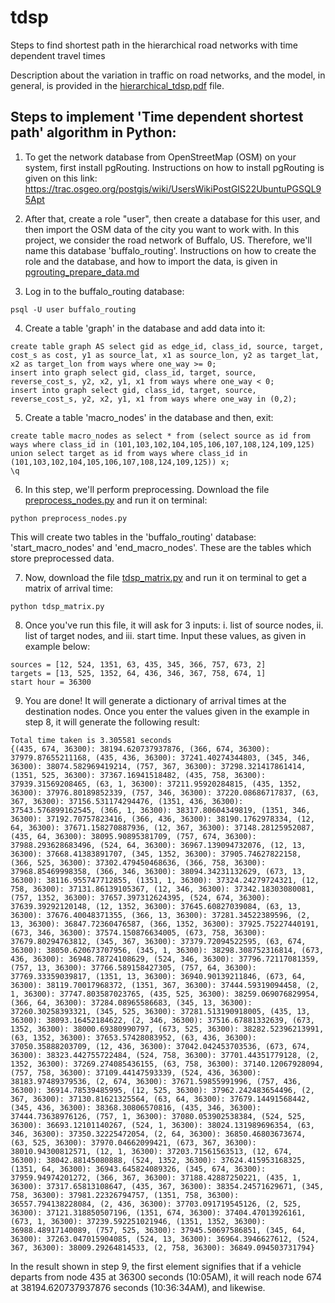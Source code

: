 # tdsp
Steps to find shortest path in the hierarchical road networks with time dependent travel times

Description about the variation in traffic on road networks, and the model, in general, is provided in the [hierarchical_tdsp.pdf](hierarchical_tdsp.pdf) file.

## Steps to implement 'Time dependent shortest path' algorithm in Python:
1) To get the network database from OpenStreetMap (OSM) on your system, first install pgRouting. Instructions on how to install pgRouting is given on this link: https://trac.osgeo.org/postgis/wiki/UsersWikiPostGIS22UbuntuPGSQL95Apt

2) After that, create a role "user", then create a database for this user, and then import the OSM data of the city you want to work with. In this project, we consider the road network of Buffalo, US. Therefore, we'll name this database 'buffalo_routing'. Instructions on how to create the role and the database, and how to import the data, is given in [pgrouting_prepare_data.md](pgrouting_prepare_data.md)

3) Log in to the buffalo_routing database:
```
psql -U user buffalo_routing
```

4) Create a table 'graph' in the database and add data into it:
```
create table graph AS select gid as edge_id, class_id, source, target, cost_s as cost, y1 as source_lat, x1 as source_lon, y2 as target_lat, x2 as target_lon from ways where one_way >= 0;
insert into graph select gid, class_id, target, source, reverse_cost_s, y2, x2, y1, x1 from ways where one_way < 0;
insert into graph select gid, class_id, target, source, reverse_cost_s, y2, x2, y1, x1 from ways where one_way in (0,2);
```

5) Create a table 'macro_nodes' in the database and then, exit:
```
create table macro_nodes as select * from (select source as id from ways where class_id in (101,103,102,104,105,106,107,108,124,109,125) union select target as id from ways where class_id in (101,103,102,104,105,106,107,108,124,109,125)) x;
\q
```

6) In this step, we'll perform preprocessing. Download the file [preprocess_nodes.py](preprocess_nodes.py) and run it on terminal:
```
python preprocess_nodes.py
```

This will create two tables in the 'buffalo_routing' database: 'start_macro_nodes' and 'end_macro_nodes'. These are the tables which store preprocessed data.

7) Now, download the file [tdsp_matrix.py](tdsp_matrix.py) and run it on terminal to get a matrix of arrival time:
```
python tdsp_matrix.py
```

8) Once you've run this file, it will ask for 3 inputs: i. list of source nodes, ii. list of target nodes, and iii. start time. Input these values, as given in example below:
```
sources = [12, 524, 1351, 63, 435, 345, 366, 757, 673, 2]
targets = [13, 525, 1352, 64, 436, 346, 367, 758, 674, 1]
start hour = 36300
```

9) You are done! It will generate a dictionary of arrival times at the destination nodes. Once you enter the values given in the example in step 8, it will generate the following result:
```
Total time taken is 3.305581 seconds
{(435, 674, 36300): 38194.620737937876, (366, 674, 36300): 37979.87655211168, (435, 436, 36300): 37241.40274344803, (345, 346, 36300): 38074.582969419214, (757, 367, 36300): 37298.321417861414, (1351, 525, 36300): 37367.16941518482, (435, 758, 36300): 37939.31569208465, (63, 1, 36300): 37211.95920284815, (435, 1352, 36300): 37976.80189852339, (757, 346, 36300): 37220.08686717837, (63, 367, 36300): 37156.531174294476, (1351, 436, 36300): 37543.576899162545, (366, 1, 36300): 38317.80604349819, (1351, 346, 36300): 37192.70757823416, (366, 436, 36300): 38190.1762978334, (12, 64, 36300): 37671.158270887936, (12, 367, 36300): 37148.28125952087, (435, 64, 36300): 38095.90895381709, (757, 674, 36300): 37988.293628683496, (524, 64, 36300): 36967.139094732076, (12, 13, 36300): 37668.41383891707, (345, 1352, 36300): 37905.74627822158, (366, 525, 36300): 37302.479450468636, (366, 758, 36300): 37968.85469998358, (366, 346, 36300): 38094.34231132629, (673, 13, 36300): 38116.955747712855, (1351, 1, 36300): 37324.24279724321, (12, 758, 36300): 37131.86139105367, (12, 346, 36300): 37342.18303080081, (757, 1352, 36300): 37657.397312624395, (524, 674, 36300): 37639.39292120148, (12, 1352, 36300): 37645.60827039084, (63, 13, 36300): 37676.40048371355, (366, 13, 36300): 37281.34522389596, (2, 13, 36300): 36847.72360476587, (366, 1352, 36300): 37925.75227440191, (673, 346, 36300): 37574.150876634005, (673, 758, 36300): 37679.80294763812, (345, 367, 36300): 37379.72094522595, (63, 674, 36300): 38050.620673707956, (345, 1, 36300): 38298.308752316814, (673, 436, 36300): 36948.78724108629, (524, 346, 36300): 37796.72117081359, (757, 13, 36300): 37766.589158427305, (757, 64, 36300): 37769.33359039817, (1351, 13, 36300): 36940.90139211846, (673, 64, 36300): 38119.70017968372, (1351, 367, 36300): 37444.59319094458, (2, 1, 36300): 37747.803587023765, (435, 525, 36300): 38259.069076829954, (366, 64, 36300): 37284.08965586683, (345, 13, 36300): 37260.30258393321, (345, 525, 36300): 37281.513190918005, (435, 13, 36300): 38093.16452184622, (2, 346, 36300): 37516.67881332639, (673, 1352, 36300): 38000.69380990797, (673, 525, 36300): 38282.52396213991, (63, 1352, 36300): 37653.57428083952, (63, 436, 36300): 37050.35888203709, (12, 436, 36300): 37042.042453703536, (673, 674, 36300): 38323.442755722484, (524, 758, 36300): 37701.44351779128, (2, 1352, 36300): 37269.274085436155, (63, 758, 36300): 37140.12067928094, (757, 758, 36300): 37109.44147593339, (524, 436, 36300): 38183.97489379536, (2, 674, 36300): 37671.59855991996, (757, 436, 36300): 36914.78539485995, (12, 525, 36300): 37962.242483654496, (2, 367, 36300): 37130.81621325564, (63, 64, 36300): 37679.14491568442, (345, 436, 36300): 38368.30806570816, (435, 346, 36300): 37444.73638976126, (757, 1, 36300): 37080.053902538384, (524, 525, 36300): 36693.12101140267, (524, 1, 36300): 38024.131989696354, (63, 346, 36300): 37350.32225472054, (2, 64, 36300): 36850.46803673674, (63, 525, 36300): 37970.04662099421, (673, 367, 36300): 38010.94300812571, (12, 1, 36300): 37203.71561563513, (12, 674, 36300): 38042.88145080888, (524, 1352, 36300): 37624.415953168325, (1351, 64, 36300): 36943.645824089326, (345, 674, 36300): 37959.94974201272, (366, 367, 36300): 37188.42887250221, (435, 1, 36300): 37317.65813108647, (435, 367, 36300): 38354.24571629671, (345, 758, 36300): 37981.22326794757, (1351, 758, 36300): 36557.794138228084, (2, 436, 36300): 37703.091719545126, (2, 525, 36300): 37121.318850507196, (1351, 674, 36300): 37404.47013926161, (673, 1, 36300): 37239.592251021946, (1351, 1352, 36300): 36988.48917140089, (757, 525, 36300): 37945.50697586851, (345, 64, 36300): 37263.047015904085, (524, 13, 36300): 36964.3946627612, (524, 367, 36300): 38009.29264814533, (2, 758, 36300): 36849.094503731794}
```

In the result shown in step 9, the first element signifies that if a vehicle departs from node 435 at 36300 seconds (10:05AM), it will reach node 674 at 38194.620737937876 seconds (10:36:34AM), and likewise.
